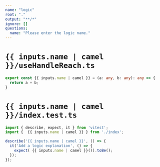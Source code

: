```yaml
---
name: "logic"
root: "."
output: "**/*"
ignore: []
questions:
  name: "Please enter the logic name."
---
```


# `{{ inputs.name | camel }}/useHandleReach.ts`

```typescript
export const {{ inputs.name | camel }} = (a: any, b: any): any => {
  return a + b;
}
```

# `{{ inputs.name | camel }}/index.test.ts`

```typescript
import { describe, expect, it } from 'vitest';
import {  {{ inputs.name | camel }} } from './index';

describe('{{ inputs.name | camel }}', () => {
  it('Add a logic explanation', () => {
    expect( {{ inputs.name | camel }}()).toBe();
  });
});
```

